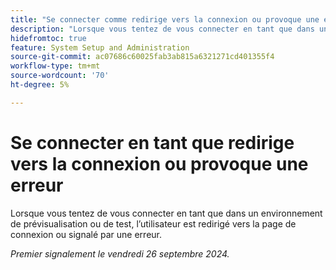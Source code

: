 ```yaml
---
title: "Se connecter comme redirige vers la connexion ou provoque une erreur"
description: "Lorsque vous tentez de vous connecter en tant que dans un environnement de prévisualisation ou de test, l’utilisateur est redirigé vers la page de connexion ou signalé par une erreur."
hidefromtoc: true
feature: System Setup and Administration
source-git-commit: ac07686c60025fab3ab815a6321271cd401355f4
workflow-type: tm+mt
source-wordcount: '70'
ht-degree: 5%

---
```



# Se connecter en tant que redirige vers la connexion ou provoque une erreur

Lorsque vous tentez de vous connecter en tant que dans un environnement de prévisualisation ou de test, l’utilisateur est redirigé vers la page de connexion ou signalé par une erreur.

_Premier signalement le vendredi 26 septembre 2024._

